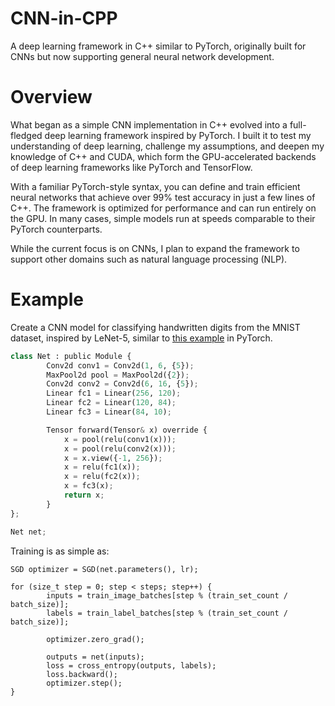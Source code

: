 # CNN-in-CPP
A deep learning framework in C++ similar to PyTorch, originally built for CNNs but now supporting general neural network development.

# Overview

What began as a simple CNN implementation in C++ evolved into a full-fledged deep learning framework inspired by PyTorch. I built it to test my understanding of deep learning, challenge my assumptions, and deepen my knowledge of C++ and CUDA, which form the GPU-accelerated backends of deep learning frameworks like PyTorch and TensorFlow.

With a familiar PyTorch-style syntax, you can define and train efficient neural networks that achieve over 99% test accuracy in just a few lines of C++. The framework is optimized for performance and can run entirely on the GPU. In many cases, simple models run at speeds comparable to their PyTorch counterparts.

While the current focus is on CNNs, I plan to expand the framework to support other domains such as natural language processing (NLP).

# Example
Create a CNN model for classifying handwritten digits from the MNIST dataset, inspired
by LeNet-5, similar to [this example](https://docs.pytorch.org/tutorials/beginner/blitz/cifar10_tutorial.html#define-a-convolutional-neural-network) in PyTorch.
```python
class Net : public Module {
        Conv2d conv1 = Conv2d(1, 6, {5});
        MaxPool2d pool = MaxPool2d({2});
        Conv2d conv2 = Conv2d(6, 16, {5});
        Linear fc1 = Linear(256, 120);
        Linear fc2 = Linear(120, 84);
        Linear fc3 = Linear(84, 10);

        Tensor forward(Tensor& x) override {
            x = pool(relu(conv1(x)));
            x = pool(relu(conv2(x)));
            x = x.view({-1, 256});
            x = relu(fc1(x));
            x = relu(fc2(x));
            x = fc3(x);
            return x;
        }
};

Net net;
```
Training is as simple as:
```
SGD optimizer = SGD(net.parameters(), lr);

for (size_t step = 0; step < steps; step++) {
        inputs = train_image_batches[step % (train_set_count / batch_size)];
        labels = train_label_batches[step % (train_set_count / batch_size)];

        optimizer.zero_grad();

        outputs = net(inputs);
        loss = cross_entropy(outputs, labels);
        loss.backward();
        optimizer.step();
}
```

